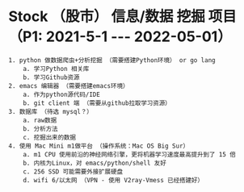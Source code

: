 # Stock （股市） 信息/数据 挖掘 项目 （P1: 2021-5-1  --- 2022-05-01）
	1. python 做数据爬虫+分析挖掘 （需要搭建Python环境） or go lang
		a. 学习Python 相关库
		b. 学习Github资源
	2. emacs 编辑器 （需要搭建emacs环境）
		a. 作为python源代码/IDE
		b. git client 端 （需要从github拉取学习资源）
	3. 数据库 （待选 mysql？）
		a. raw数据
		b. 分析方法
		c. 挖掘出来的数据
	4. 使用 Mac Mini m1做平台 （操作系统：Mac OS Big Sur）
		a. m1 CPU 使用前沿的神经网络引擎，更将机器学习速度最高提升到了 15 倍
		b. 内核为Linux，对 emacs/python/shell 友好
		c. 256 SSD 可能需要外接扩展硬盘
		d. wifi 6/以太网 （VPN - 使用 V2ray-Vmess 已经搭建好）
